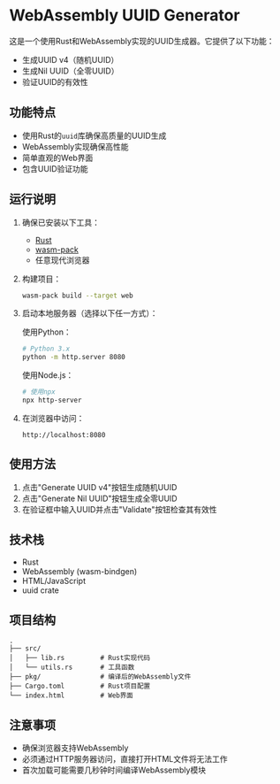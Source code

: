 # WebAssembly UUID Generator

这是一个使用Rust和WebAssembly实现的UUID生成器。它提供了以下功能：

- 生成UUID v4（随机UUID）
- 生成Nil UUID（全零UUID）
- 验证UUID的有效性

## 功能特点

- 使用Rust的`uuid`库确保高质量的UUID生成
- WebAssembly实现确保高性能
- 简单直观的Web界面
- 包含UUID验证功能

## 运行说明

1. 确保已安装以下工具：
   - [Rust](https://rustup.rs/)
   - [wasm-pack](https://rustwasm.github.io/wasm-pack/installer/)
   - 任意现代浏览器

2. 构建项目：
   ```bash
   wasm-pack build --target web
   ```

3. 启动本地服务器（选择以下任一方式）：

   使用Python：
   ```bash
   # Python 3.x
   python -m http.server 8080
   ```

   使用Node.js：
   ```bash
   # 使用npx
   npx http-server
   ```

4. 在浏览器中访问：
   ```
   http://localhost:8080
   ```

## 使用方法

1. 点击"Generate UUID v4"按钮生成随机UUID
2. 点击"Generate Nil UUID"按钮生成全零UUID
3. 在验证框中输入UUID并点击"Validate"按钮检查其有效性

## 技术栈

- Rust
- WebAssembly (wasm-bindgen)
- HTML/JavaScript
- uuid crate

## 项目结构

```
.
├── src/
│   ├── lib.rs         # Rust实现代码
│   └── utils.rs       # 工具函数
├── pkg/               # 编译后的WebAssembly文件
├── Cargo.toml         # Rust项目配置
└── index.html         # Web界面
```

## 注意事项

- 确保浏览器支持WebAssembly
- 必须通过HTTP服务器访问，直接打开HTML文件将无法工作
- 首次加载可能需要几秒钟时间编译WebAssembly模块